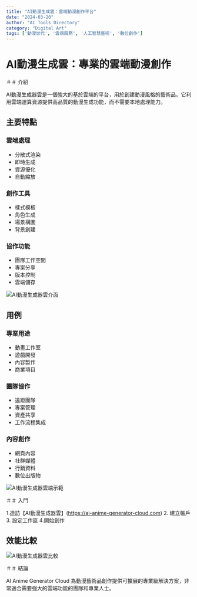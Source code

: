 ```yaml
---
title: "AI動漫生成雲：雲端動漫創作平台"
date: "2024-03-20"
author: "AI Tools Directory"
category: "Digital Art"
tags: ['動漫世代', '雲端服務', '人工智慧藝術', '數位創作']
---
```

# AI動漫生成雲：專業的雲端動漫創作

＃＃ 介紹

AI動漫生成器雲是一個強大的基於雲端的平台，用於創建動漫風格的藝術品。它利用雲端運算資源提供高品質的動漫生成功能，而不需要本地處理能力。

## 主要特點

### 雲端處理
- 分散式渲染
- 即時生成
- 資源優化
- 自動縮放

### 創作工具
- 樣式模板
- 角色生成
- 場景構圖
- 背景創建

### 協作功能
- 團隊工作空間
- 專案分享
- 版本控制
- 雲端儲存

![AI動漫生成器雲介面](/imgs/ai-anime-generator-cloud/interface.jpg)

## 用例

### 專業用途
- 動畫工作室
- 遊戲開發
- 內容製作
- 商業項目

### 團隊協作
- 遠距團隊
- 專案管理
- 資產共享
- 工作流程集成

### 內容創作
- 網頁內容
- 社群媒體
- 行銷資料
- 數位出版物

![AI動漫生成器雲端示範](/imgs/ai-anime-generator-cloud/demo.jpg)

＃＃ 入門

1.造訪【AI動漫生成器雲】(https://ai-anime-generator-cloud.com)
2. 建立帳戶
3. 設定工作區
4.開始創作

## 效能比較

![AI動漫生成器雲比較](/imgs/ai-anime-generator-cloud/comparison.jpg)

＃＃ 結論

AI Anime Generator Cloud 為動漫藝術品創作提供可擴展的專業級解決方案，非常適合需要強大的雲端功能的團隊和專業人士。